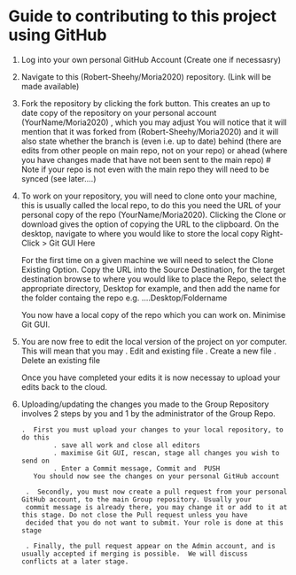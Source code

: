 # Guide to contributing to this project using GitHub

1. Log into your own personal GitHub Account (Create one if necessasry)
2. Navigate to this (Robert-Sheehy/Moria2020) repository. (Link will be made available)
3. Fork the repository by clicking the fork button.
        This creates an up to date copy of the repository on your personal account (YourName/Moria2020) , which you may adjust
        You will notice that it will mention that it was forked from (Robert-Sheehy/Moria2020) and it will also state whether the 
        branch is (even i.e. up to date)  behind (there are edits from other people on main repo, not on your repo) or ahead (where 
        you have changes made that have not been sent to the main repo)
        # Note if your repo is not even with the main repo they will need to be synced (see later....)
4. To work on your repository, you will need to clone onto your machine, this is usually called the local repo, 
      to do this you need the URL of your personal copy of the repo (YourName/Moria2020).
      Clicking the Clone or download gives the option of copying the URL to the clipboard.
      On the desktop, navigate to where you would like to store the local copy
      Right-Click > Git GUI Here
      
     For the first time on a given machine we will need to select the Clone Existing Option. Copy the URL into the Source Destination, for the target destination browse to where you would like to place the Repo, select the appropriate directory, Desktop for example, and then add the name for the folder containg the repo   e.g.  ....Desktop/Foldername
      
      You now have a local copy of the repo which you can work on. Minimise Git GUI.

5.  You are now free to edit the local version of the project on yor computer. This will mean that you may
        . Edit and existing file
        . Create a new file
        . Delete an existing file
        
    Once you have completed your edits it is now necessay to upload your edits back to the cloud.
    
 6. Uploading/updating the changes you made to the Group Repository involves 2 steps by you and 1 by the administrator of the Group Repo.
 
        .  First you must upload your changes to your local repository, to do this
                . save all work and close all editors
                . maximise Git GUI, rescan, stage all changes you wish to send on
                . Enter a Commit message, Commit and  PUSH
           You should now see the changes on your personal GitHub account
           
         .  Secondly, you must now create a pull request from your personal GitHub account, to the main Group repository. Usually your 
         commit message is already there, you may change it or add to it at this stage. Do not close the Pull request unless you have
         decided that you do not want to submit. Your role is done at this stage
         
         . Finally, the pull request appear on the Admin account, and is usually accepted if merging is possible.  We will discuss                  conflicts at a later stage.
      
      
